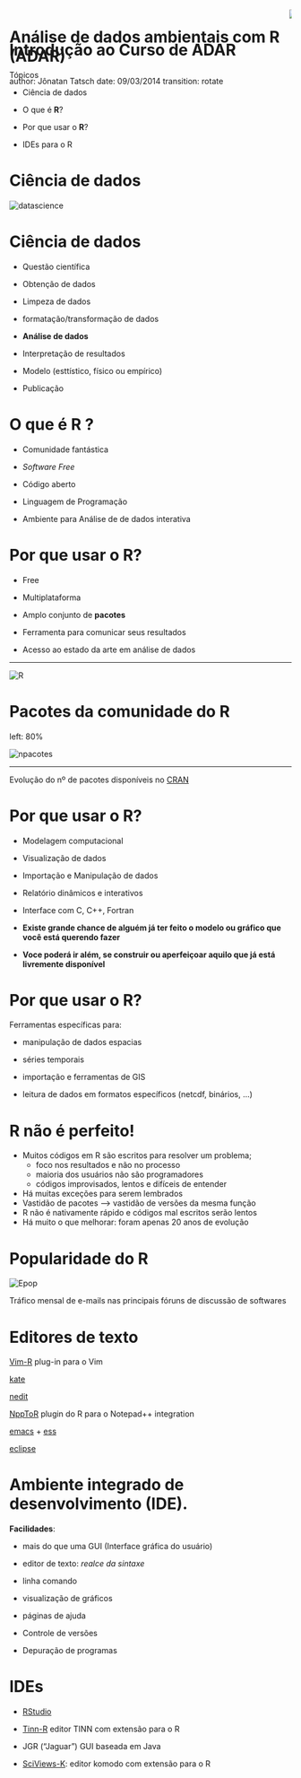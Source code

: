 Análise de dados ambientais com R (ADAR)
========================================================
author: Jônatan Tatsch
date: 09/03/2014
transition: rotate

</style>
<div class="midcenter" style="margin-left:500px; margin-top:-150px;">
<img src="Rlogo-1.png"></img>
</div>

Introdução ao Curso de ADAR
========================================================
Tópicos

- Ciência de dados

- O que é **R**?

- Por que usar o **R**?

- IDEs para o R

Ciência de dados
========================================================

![datascience](figs/datascience.png)

Ciência de dados
========================================================

- Questão científica

- Obtenção de dados

- Limpeza de dados

- formatação/transformação de dados

- **Análise de dados**

- Interpretação de resultados

- Modelo (esttístico, físico ou empírico)

- Publicação


O que é R ?
========================================================

* Comunidade fantástica

* *Software Free*

* Código aberto

* Linguagem de Programação 

* Ambiente para Análise de de dados interativa


Por que usar o R?
========================================================

* Free

* Multiplataforma

* Amplo conjunto de **pacotes**

* Ferramenta para comunicar seus resultados

*  Acesso ao estado da arte em análise de dados
***
![R](figs/Rlogo-1.png)

Pacotes da comunidade do R
====================================
left: 80%

![npacotes](figs/Rpcks_growth.png)
***
Evolução do nº de pacotes disponíveis no [CRAN](http://cran.r-project.org/mirrors.html)


Por que usar o R?
========================================================

- Modelagem computacional

- Visualização de dados

- Importação e Manipulação de dados

- Relatório dinâmicos e interativos

- Interface com C, C++, Fortran

- **Existe grande chance de alguém já ter feito o modelo ou gráfico que você está querendo fazer**

- **Voce poderá ir além, se construir ou aperfeiçoar aquilo que já está livremente disponível**

Por que usar o R?
========================================================

Ferramentas específicas para:

* manipulação de dados espacias

* séries temporais

* importação e ferramentas de GIS

* leitura de dados em formatos específicos (netcdf, binários, ...)

R não é perfeito!
========================================================

* Muitos códigos em R são escritos para resolver um problema;
  * foco nos resultados e não no processo
  * maioria dos usuários não são programadores
  * códigos improvisados, lentos e difíceis de entender
* Há muitas exceções para serem lembrados
* Vastidão de pacotes --> vastidão de versões da mesma função
* R não é nativamente rápido e códigos mal escritos serão lentos
* Há muito o que melhorar: foram apenas 20 anos de evolução

Popularidade do R
====================================

![Epop](figs/fig_1a_listserv11.png)

Tráfico mensal de e-mails nas principais fóruns de discussão de softwares

Editores de texto
========================================================

[Vim-R](http://www.vim.org/scripts/script.php?script_id=2628) plug-in para o Vim

[kate](http://kate-editor.org/about-kate/)

[nedit](http://sourceforge.net/projects/nedit/)

[NppToR](http://notepad-plus-plus.org/) plugin do R para o Notepad++ integration

[emacs](http://www.gnu.org/software/emacs/) + [ess](http://ess.r-project.org/)

[eclipse](https://eclipse.org/)

Ambiente integrado de desenvolvimento (IDE). 
========================================================

**Facilidades**: 
  - mais do que uma GUI (Interface gráfica do usuário)
  
  - editor de texto: *realce da sintaxe*
  
  - linha comando
  
  - visualização de gráficos
  
  - páginas de ajuda
  
  - Controle de versões
  
  - Depuração de programas

IDEs
========================================================

* [RStudio](http://www.rstudio.com/)

* [Tinn-R](http://www.sciviews.org/Tinn-R/) editor TINN com extensão para o R

* JGR (“Jaguar”) GUI baseada em Java

* [SciViews-K](http://www.sciviews.org/SciViews-K/): editor komodo com extensão para o R



